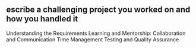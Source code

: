 ## escribe a challenging project you worked on and how you handled it

Understanding the Requirements
Learning and Mentorship:
Collaboration and Communication
Time Management
Testing and Quality Assurance
